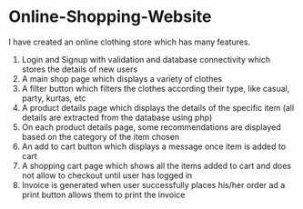 # Online-Shopping-Website

I have created an online clothing store which has many features.

1. Login and Signup with validation and database connectivity which stores the details of new users
2. A main shop page which displays a variety of clothes
3. A filter button which filters the clothes according their type, like casual, party, kurtas, etc
4. A product details page which displays the details of the specific item (all details are extracted from the database using php)
5. On each product details page, some recommendations are displayed based on the category of the item chosen
6. An add to cart button which displays a message once item is added to cart
7. A shopping cart page which shows all the items added to cart and does not allow to checkout until user has logged in
8. Invoice is generated when user successfully places his/her order ad a print button allows them to print the invoice
